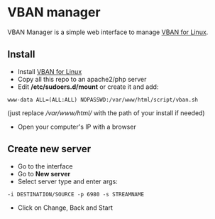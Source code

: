 # VBAN manager
VBAN Manager is a simple web interface to manage [VBAN for Linux](https://github.com/quiniouben/vban).

## Install
 * Install [VBAN for Linux](https://github.com/quiniouben/vban)
 * Copy all this repo to an apache2/php server
 * Edit **/etc/sudoers.d/mount** or create it and add:
 ```
 www-data ALL=(ALL:ALL) NOPASSWD:/var/www/html/script/vban.sh
 ```
 (just replace */var/www/html/* with the path of your install if needed)
 * Open your computer's IP with a browser

## Create new server
 * Go to the interface
 * Go to **New server**
 * Select server type and enter args:
  ```
 -i DESTINATION/SOURCE -p 6980 -s STREAMNAME
  ```
  * Click on Change, Back and Start
